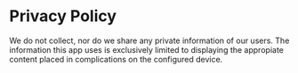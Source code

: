 # Privacy Policy
We do not collect, nor do we share any private information of our users. The information this app uses is exclusively limited to displaying the appropiate content placed in complications on the configured device.
